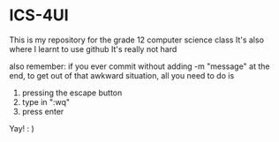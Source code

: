 # ICS-4UI
This is my repository for the grade 12 computer science class
It's also where I learnt to use github
It's really not hard

also remember: if you ever commit without adding -m "message" at the end, to get out of that awkward situation, all you need to do is
 1. pressing the escape button  
 2. type in ":wq"
 3. press enter

Yay! : )
